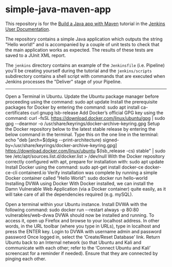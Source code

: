 # simple-java-maven-app

This repository is for the
[Build a Java app with Maven](https://jenkins.io/doc/tutorials/build-a-java-app-with-maven/)
tutorial in the [Jenkins User Documentation](https://jenkins.io/doc/).

The repository contains a simple Java application which outputs the string
"Hello world!" and is accompanied by a couple of unit tests to check that the
main application works as expected. The results of these tests are saved to a
JUnit XML report.

The `jenkins` directory contains an example of the `Jenkinsfile` (i.e. Pipeline)
you'll be creating yourself during the tutorial and the `jenkins/scripts` subdirectory
contains a shell script with commands that are executed when Jenkins processes
the "Deliver" stage of your Pipeline.

---------------------------------------------------------------------------------

Open a Terminal in Ubuntu. Update the Ubuntu package manager before proceeding using the command: sudo apt update
Install the prerequisite packages for Docker by entering the command: sudo apt install ca-certificates curl gnupg lsb-release
Add Docker’s official GPG key using the command: curl -fsSL https://download.docker.com/linux/ubuntu/gpg | sudo gpg --dearmor -o /usr/share/keyrings/docker-archive-keyring.gpg
Setup the Docker repository below to the latest stable release by entering the below command in the terminal. Type this on the one line in the terminal: echo "deb [arch=$(dpkg --print-architecture) signed-by=/usr/share/keyrings/docker-archive-keyring.gpg] https://download.docker.com/linux/ubuntu $(lsb_release -cs) stable" | sudo tee /etc/apt/sources.list.d/docker.list > /dev/null
With the Docker repository correctly configured with apt, prepare for installation with: sudo apt update
Install Docker using the command: sudo apt-get install docker-ce docker-ce-cli containerd.io
Verify installation was complete by running a simple Docker container called “Hello World”: sudo docker run hello-world
Installing DVWA using Docker
With Docker installed, we can install the Damn Vulnerable Web Application (via a Docker container) quite easily, as it will take care of all the dependencies required (e.g. mySQL).

Open a terminal within your Ubuntu instance.
Install DVWA with the following command: sudo docker run --restart always -p 80:80 vulnerables/web-dvwa
DVWA should now be installed and running. To access it, open up Firefox and browse to your localhost address. In other words, in the URL toolbar (where you type in URLs), type in localhost and press the ENTER key.
Login to DVWA with username admin and password password
Once logged in, select the ‘Create/Reset Database’ link.
Return Ubuntu back to an Internal network (so that Ubuntu and Kali and communicate with each other; refer to the ‘Connect Ubuntu and Kali’ screencast for a reminder if needed).
Ensure that they are connected by pinging each other.
